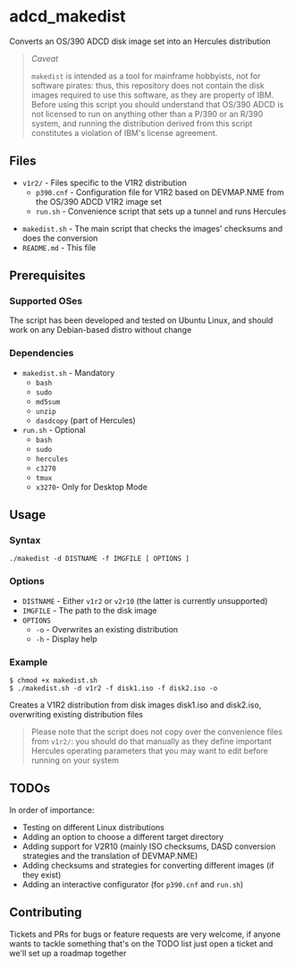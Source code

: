 # adcd_makedist

Converts an OS/390 ADCD disk image set into an Hercules distribution

> *Caveat*
>
> `makedist` is intended as a tool for mainframe hobbyists, not for software pirates: thus, this repository does not contain the disk images required to use this software, as they are property of IBM. 
> Before using this script you should understand that OS/390 ADCD is not licensed to run on anything other than a P/390 or an R/390 system, and running the distribution derived from this script constitutes a violation of IBM's license agreement.

## Files

- `v1r2/` - Files specific to the V1R2 distribution
    - `p390.cnf` - Configuration file for V1R2 based on DEVMAP.NME from the OS/390 ADCD V1R2 image set
    - `run.sh` - Convenience script that sets up a tunnel and runs Hercules
<!--- `v2r10/` - Files specific to the V2R10 distribution (proposed)-->
- `makedist.sh` - The main script that checks the images' checksums and does the conversion
- `README.md` - This file

## Prerequisites

### Supported OSes

The script has been developed and tested on Ubuntu Linux, and should work on any Debian-based distro without change

### Dependencies

- `makedist.sh` - Mandatory
    - `bash`
    - `sudo`
    - `md5sum`
    - `unzip`
    - `dasdcopy` (part of Hercules)
- `run.sh` - Optional
    - `bash`
    - `sudo`
    - `hercules`
    - `c3270`
    - `tmux`
    - `x3270`- Only for Desktop Mode

## Usage

### Syntax

`./makedist -d DISTNAME -f IMGFILE [ OPTIONS ]`

### Options

- `DISTNAME` - Either `v1r2` or `v2r10` (the latter is currently unsupported)
- `IMGFILE` - The path to the disk image
- `OPTIONS`
    - `-o` - Overwrites an existing distribution
    - `-h` - Display help

### Example

```
$ chmod +x makedist.sh
$ ./makedist.sh -d v1r2 -f disk1.iso -f disk2.iso -o
```

Creates a V1R2 distribution from disk images disk1.iso and disk2.iso, overwriting existing distribution files

> Please note that the script does not copy over the convenience files from `v1r2/`: you should do that manually as they define important Hercules operating parameters that you may want to edit before running on your system

## TODOs

In order of importance: 

- Testing on different Linux distributions
- Adding an option to choose a different target directory
- Adding support for V2R10 (mainly ISO checksums, DASD conversion strategies and the translation of DEVMAP.NME)
- Adding checksums and strategies for converting different images (if they exist)
- Adding an interactive configurator (for `p390.cnf` and `run.sh`)

## Contributing

Tickets and PRs for bugs or feature requests are very welcome, if anyone wants to tackle something that's on the TODO list just open a ticket and we'll set up a roadmap together
